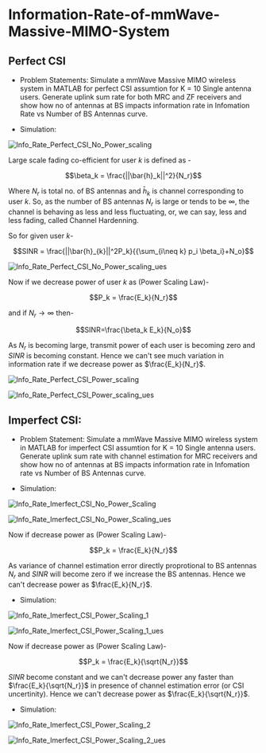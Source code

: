 # Information-Rate-of-mmWave-Massive-MIMO-System
## Perfect CSI 

- Problem Statements: Simulate a mmWave Massive MIMO wireless system in MATLAB for perfect CSI assumtion for K = 10 Single antenna users. Generate uplink sum rate for both MRC and ZF receivers and show how no of antennas at BS impacts information rate in Infomation Rate vs Number of BS Antennas curve. 

- Simulation:


![Info_Rate_Perfect_CSI_No_Power_scaling](Info_Rate_Perfect_CSI_No_Power_scaling.png)


Large scale fading co-efficient for user $k$ is defined as - 


$$\beta_k = \frac{||\bar{h}_k||^2}{N_r}$$


Where $N_r$ is total no. of BS antennas and $\bar{h}_k$ is channel corresponding to user $k$. So, as the number of BS antennas $N_r$ is large or tends to be $\infty$, the channel is behaving as less and less fluctuating, or, we can say, less and less fading, called Channel Hardenning.


So for given user $k$-


```math
SINR = \frac{||\bar{h}_{k}||^2P_k}{{\sum_{i\neq k} p_i \beta_i}+N_o}
```


![Info_Rate_Perfect_CSI_No_Power_scaling_ues](Info_Rate_Perfect_CSI_No_Power_scaling_ues.png)


Now if we decrease power of user $k$ as (Power Scaling Law)-


$$P_k = \frac{E_k}{N_r}$$


and if $N_r\rightarrow\infty$ then-


$$SINR=\frac{\beta_k E_k}{N_o}$$


As $N_r$ is becoming large, transmit power of each user is becoming zero and $SINR$ is becoming constant. Hence we can't see much variation in information rate if we decrease power as $\frac{E_k}{N_r}$.


![Info_Rate_Perfect_CSI_Power_scaling](Info_Rate_Perfect_CSI_Power_scaling.png)


![Info_Rate_Perfect_CSI_Power_scaling_ues](Info_Rate_Perfect_CSI_Power_scaling_ues.png)


## Imperfect CSI:

- Problem Statement: Simulate a mmWave Massive MIMO wireless system in MATLAB for imperfect CSI assumtion for K = 10 Single antenna users. Generate uplink sum rate with channel estimation for MRC receivers and show how no of antennas at BS impacts information rate in Infomation rate vs Number of BS Antennas curve. 


- Simulation: 


![Info_Rate_Imerfect_CSI_No_Power_Scaling](Info_Rate_Imperfect_CSI_No_Power_Scaling.png)


![Info_Rate_Imerfect_CSI_No_Power_Scaling_ues](Info_Rate_Imperfect_CSI_No_Power_Scaling_ues.png)


Now if decrease power as (Power Scaling Law)-


$$P_k = \frac{E_k}{N_r}$$


As variance of channel estimation error directly proprotional to BS antennas $N_r$ and $SINR$ will become zero if we increase the BS antennas. Hence we can't decrease power as $\frac{E_k}{N_r}$.  


- Simulation: 


![Info_Rate_Imerfect_CSI_Power_Scaling_1](Info_Rate_Imperfect_CSI_Power_Scaling_1.png)


![Info_Rate_Imerfect_CSI_Power_Scaling_1_ues](Info_Rate_Imperfect_CSI_Power_Scaling_1_ues.png)


Now if decrease power as (Power Scaling Law)-


$$P_k = \frac{E_k}{\sqrt{N_r}}$$


$SINR$ become constant and we can't decrease power any faster than $\frac{E_k}{\sqrt{N_r}}$ in presence of channel estimation error (or CSI uncertinity). Hence we can't decrease power as $\frac{E_k}{\sqrt{N_r}}$.  


- Simulation: 


![Info_Rate_Imerfect_CSI_Power_Scaling_2](Info_Rate_Imperfect_CSI_Power_Scaling_2.png)


![Info_Rate_Imerfect_CSI_Power_Scaling_2_ues](Info_Rate_Imperfect_CSI_Power_Scaling_2_ues.png)